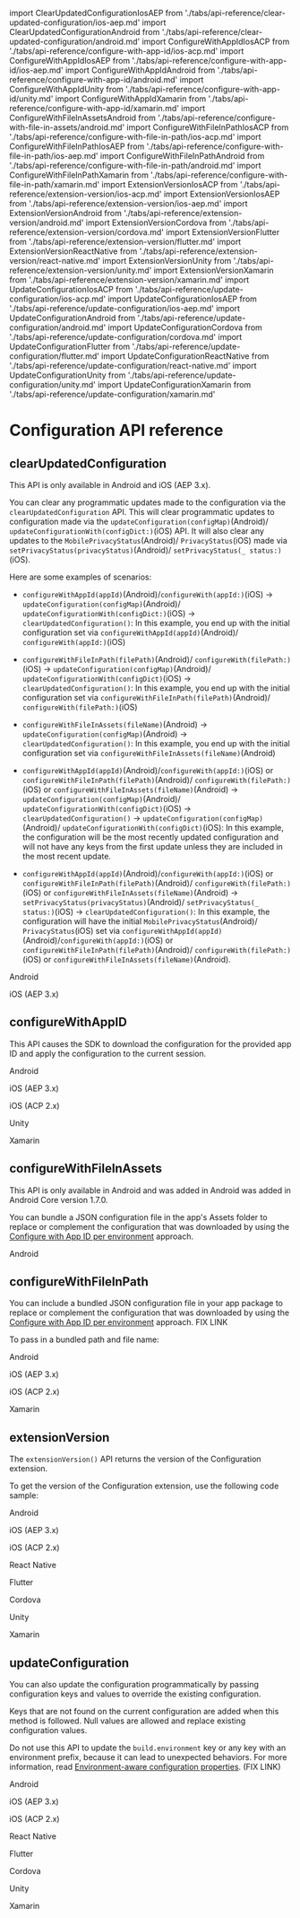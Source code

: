 import ClearUpdatedConfigurationIosAEP from './tabs/api-reference/clear-updated-configuration/ios-aep.md'
import ClearUpdatedConfigurationAndroid from './tabs/api-reference/clear-updated-configuration/android.md'
import ConfigureWithAppIdIosACP from './tabs/api-reference/configure-with-app-id/ios-acp.md'
import ConfigureWithAppIdIosAEP from './tabs/api-reference/configure-with-app-id/ios-aep.md'
import ConfigureWithAppIdAndroid from './tabs/api-reference/configure-with-app-id/android.md'
import ConfigureWithAppIdUnity from './tabs/api-reference/configure-with-app-id/unity.md'
import ConfigureWithAppIdXamarin from './tabs/api-reference/configure-with-app-id/xamarin.md'
import ConfigureWithFileInAssetsAndroid from './tabs/api-reference/configure-with-file-in-assets/android.md'
import ConfigureWithFileInPathIosACP from './tabs/api-reference/configure-with-file-in-path/ios-acp.md'
import ConfigureWithFileInPathIosAEP from './tabs/api-reference/configure-with-file-in-path/ios-aep.md'
import ConfigureWithFileInPathAndroid from './tabs/api-reference/configure-with-file-in-path/android.md'
import ConfigureWithFileInPathXamarin from './tabs/api-reference/configure-with-file-in-path/xamarin.md'
import ExtensionVersionIosACP from './tabs/api-reference/extension-version/ios-acp.md'
import ExtensionVersionIosAEP from './tabs/api-reference/extension-version/ios-aep.md'
import ExtensionVersionAndroid from './tabs/api-reference/extension-version/android.md'
import ExtensionVersionCordova from './tabs/api-reference/extension-version/cordova.md'
import ExtensionVersionFlutter from './tabs/api-reference/extension-version/flutter.md'
import ExtensionVersionReactNative from './tabs/api-reference/extension-version/react-native.md'
import ExtensionVersionUnity from './tabs/api-reference/extension-version/unity.md'
import ExtensionVersionXamarin from './tabs/api-reference/extension-version/xamarin.md'
import UpdateConfigurationIosACP from './tabs/api-reference/update-configuration/ios-acp.md'
import UpdateConfigurationIosAEP from './tabs/api-reference/update-configuration/ios-aep.md'
import UpdateConfigurationAndroid from './tabs/api-reference/update-configuration/android.md'
import UpdateConfigurationCordova from './tabs/api-reference/update-configuration/cordova.md'
import UpdateConfigurationFlutter from './tabs/api-reference/update-configuration/flutter.md'
import UpdateConfigurationReactNative from './tabs/api-reference/update-configuration/react-native.md'
import UpdateConfigurationUnity from './tabs/api-reference/update-configuration/unity.md'
import UpdateConfigurationXamarin from './tabs/api-reference/update-configuration/xamarin.md'

# Configuration API reference

## clearUpdatedConfiguration

<InlineAlert variant="info" slots="text"/>

This API is only available in Android and iOS (AEP 3.x).

You can clear any programmatic updates made to the configuration via the `clearUpdatedConfiguration` API. This will clear programmatic updates to configuration made via the `updateConfiguration(configMap)`(Android)/ `updateConfigurationWith(configDict:)`(iOS) API. It will also clear any updates to the `MobilePrivacyStatus`(Android)/ `PrivacyStatus`(iOS)  made via `setPrivacyStatus(privacyStatus)`(Android)/ `setPrivacyStatus(_ status:)`(iOS).

 Here are some examples of scenarios:

* `configureWithAppId(appId)`(Android)/`configureWith(appId:)`(iOS) -> `updateConfiguration(configMap)`(Android)/ `updateConfigurationWith(configDict:)`(iOS) -> `clearUpdatedConfiguration()`: In this example, you end up with the initial configuration set via `configureWithAppId(appId)`(Android)/ `configureWith(appId:)`(iOS)

* `configureWithFileInPath(filePath)`(Android)/ `configureWith(filePath:)`(iOS) -> `updateConfiguration(configMap)`(Android)/ `updateConfigurationWith(configDict)`(iOS) -> `clearUpdatedConfiguration()`: In this example, you end up with the initial configuration set via `configureWithFileInPath(filePath)`(Android)/ `configureWith(filePath:)`(iOS)

* `configureWithFileInAssets(fileName)`(Android) -> `updateConfiguration(configMap)`(Android) -> `clearUpdatedConfiguration()`: In this example, you end up with the initial configuration set via `configureWithFileInAssets(fileName)`(Android)

* `configureWithAppId(appId)`(Android)/`configureWith(appId:)`(iOS) or `configureWithFileInPath(filePath)`(Android)/ `configureWith(filePath:)`(iOS) or `configureWithFileInAssets(fileName)`(Android) -> `updateConfiguration(configMap)`(Android)/ `updateConfigurationWith(configDict)`(iOS) -> `clearUpdatedConfiguration()` -> `updateConfiguration(configMap)`(Android)/ `updateConfigurationWith(configDict)`(iOS): In this example, the configuration will be the most recently updated configuration and will not have any keys from the first update unless they are included in the most recent update.

* `configureWithAppId(appId)`(Android)/`configureWith(appId:)`(iOS) or `configureWithFileInPath(filePath)`(Android)/ `configureWith(filePath:)`(iOS) or `configureWithFileInAssets(fileName)`(Android) -> `setPrivacyStatus(privacyStatus)`(Android)/ `setPrivacyStatus(_ status:)`(iOS) -> `clearUpdatedConfiguration()`: In this example, the configuration will have the initial `MobilePrivacyStatus`(Android)/ `PrivacyStatus`(iOS) set via `configureWithAppId(appId)`(Android)/`configureWith(appId:)`(iOS) or `configureWithFileInPath(filePath)`(Android)/ `configureWith(filePath:)`(iOS) or `configureWithFileInAssets(fileName)`(Android).

<TabsBlock orientation="horizontal" slots="heading, content" repeat="2"/>

Android 

<ClearUpdatedConfigurationAndroid/>

iOS (AEP 3.x)

<ClearUpdatedConfigurationIosAEP/>

## configureWithAppID

This API causes the SDK to download the configuration for the provided app ID and apply the configuration to the current session.

<TabsBlock orientation="horizontal" slots="heading, content" repeat="5"/>

Android

<ConfigureWithAppIdAndroid/>

iOS (AEP 3.x)

<ConfigureWithAppIdIosAEP/>

iOS (ACP 2.x)

<ConfigureWithAppIdIosACP/>

Unity

<ConfigureWithAppIdUnity/>

Xamarin

<ConfigureWithAppIdXamarin/>

## configureWithFileInAssets

<InlineAlert variant="info" slots="text"/>

This API is only available in Android and was added in Android was added in Android Core version 1.7.0.

You can bundle a JSON configuration file in the app's Assets folder to replace or complement the configuration that was downloaded by using the [Configure with App ID per environment](./#configure-with-app-id-per-environment) approach.

<TabsBlock orientation="horizontal" slots="heading, content" repeat="1"/>

Android

<ConfigureWithFileInAssetsAndroid/>

## configureWithFileInPath

You can include a bundled JSON configuration file in your app package to replace or complement the configuration that was downloaded by using the [Configure with App ID per environment](./#configure-with-app-id-per-environment) approach. FIX LINK

To pass in a bundled path and file name:

<TabsBlock orientation="horizontal" slots="heading, content" repeat="4"/>

Android

<ConfigureWithFileInPathAndroid/>

iOS (AEP 3.x)

<ConfigureWithFileInPathIosAEP/>

iOS (ACP 2.x)

<ConfigureWithFileInPathIosACP/>

Xamarin

<ConfigureWithFileInPathXamarin/>

## extensionVersion

The `extensionVersion()` API returns the version of the Configuration extension.

To get the version of the Configuration extension, use the following code sample:

<TabsBlock orientation="horizontal" slots="heading, content" repeat="8"/>

Android

<ExtensionVersionAndroid/>

iOS (AEP 3.x)

<ExtensionVersionIosAEP/>

iOS (ACP 2.x)

<ExtensionVersionIosACP/>

React Native

<ExtensionVersionReactNative/>

Flutter

<ExtensionVersionFlutter/>

Cordova

<ExtensionVersionCordova/>

Unity

<ExtensionVersionUnity/>

Xamarin

<ExtensionVersionXamarin/>

## updateConfiguration

You can also update the configuration programmatically by passing configuration keys and values to override the existing configuration.

<InlineAlert variant="info" slots="text"/>

Keys that are not found on the current configuration are added when this method is followed. Null values are allowed and replace existing configuration values.

<InlineAlert variant="warning" slots="text"/>

Do not use this API to update the `build.environment` key or any key with an environment prefix, because it can lead to unexpected behaviors. For more information, read [Environment-aware configuration properties](./#environment-aware-configuration-properties). (FIX LINK)

<TabsBlock orientation="horizontal" slots="heading, content" repeat="8"/>

Android

<UpdateConfigurationAndroid/>

iOS (AEP 3.x)

<UpdateConfigurationIosAEP/>

iOS (ACP 2.x)

<UpdateConfigurationIosACP/>

React Native

<UpdateConfigurationReactNative/>

Flutter

<UpdateConfigurationFlutter/>

Cordova

<UpdateConfigurationCordova/>

Unity

<UpdateConfigurationUnity/>

Xamarin

<UpdateConfigurationXamarin/>

